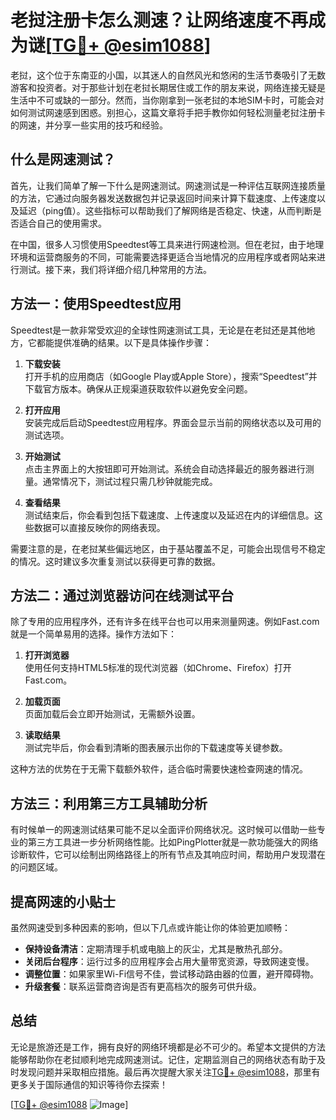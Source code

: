 # 老挝注册卡怎么测速？让网络速度不再成为谜[[TG💪+ @esim1088](https://t.me/s/esim1088)]

老挝，这个位于东南亚的小国，以其迷人的自然风光和悠闲的生活节奏吸引了无数游客和投资者。对于那些计划在老挝长期居住或工作的朋友来说，网络连接无疑是生活中不可或缺的一部分。然而，当你刚拿到一张老挝的本地SIM卡时，可能会对如何测试网速感到困惑。别担心，这篇文章将手把手教你如何轻松测量老挝注册卡的网速，并分享一些实用的技巧和经验。

## 什么是网速测试？

首先，让我们简单了解一下什么是网速测试。网速测试是一种评估互联网连接质量的方法，它通过向服务器发送数据包并记录返回时间来计算下载速度、上传速度以及延迟（ping值）。这些指标可以帮助我们了解网络是否稳定、快速，从而判断是否适合自己的使用需求。

在中国，很多人习惯使用Speedtest等工具来进行网速检测。但在老挝，由于地理环境和运营商服务的不同，可能需要选择更适合当地情况的应用程序或者网站来进行测试。接下来，我们将详细介绍几种常用的方法。

## 方法一：使用Speedtest应用

Speedtest是一款非常受欢迎的全球性网速测试工具，无论是在老挝还是其他地方，它都能提供准确的结果。以下是具体操作步骤：

1. **下载安装**  
   打开手机的应用商店（如Google Play或Apple Store），搜索“Speedtest”并下载官方版本。确保从正规渠道获取软件以避免安全问题。

2. **打开应用**  
   安装完成后启动Speedtest应用程序。界面会显示当前的网络状态以及可用的测试选项。

3. **开始测试**  
   点击主界面上的大按钮即可开始测试。系统会自动选择最近的服务器进行测量。通常情况下，测试过程只需几秒钟就能完成。

4. **查看结果**  
   测试结束后，你会看到包括下载速度、上传速度以及延迟在内的详细信息。这些数据可以直接反映你的网络表现。

需要注意的是，在老挝某些偏远地区，由于基站覆盖不足，可能会出现信号不稳定的情况。这时建议多次重复测试以获得更可靠的数据。

## 方法二：通过浏览器访问在线测试平台

除了专用的应用程序外，还有许多在线平台也可以用来测量网速。例如Fast.com就是一个简单易用的选择。操作方法如下：

1. **打开浏览器**  
   使用任何支持HTML5标准的现代浏览器（如Chrome、Firefox）打开Fast.com。

2. **加载页面**  
   页面加载后会立即开始测试，无需额外设置。

3. **读取结果**  
   测试完毕后，你会看到清晰的图表展示出你的下载速度等关键参数。

这种方法的优势在于无需下载额外软件，适合临时需要快速检查网速的情况。

## 方法三：利用第三方工具辅助分析

有时候单一的网速测试结果可能不足以全面评价网络状况。这时候可以借助一些专业的第三方工具进一步分析网络性能。比如PingPlotter就是一款功能强大的网络诊断软件，它可以绘制出网络路径上的所有节点及其响应时间，帮助用户发现潜在的问题区域。

## 提高网速的小贴士

虽然网速受到多种因素的影响，但以下几点或许能让你的体验更加顺畅：

- **保持设备清洁**：定期清理手机或电脑上的灰尘，尤其是散热孔部分。
- **关闭后台程序**：运行过多的应用程序会占用大量带宽资源，导致网速变慢。
- **调整位置**：如果家里Wi-Fi信号不佳，尝试移动路由器的位置，避开障碍物。
- **升级套餐**：联系运营商咨询是否有更高档次的服务可供升级。

## 总结

无论是旅游还是工作，拥有良好的网络环境都是必不可少的。希望本文提供的方法能够帮助你在老挝顺利地完成网速测试。记住，定期监测自己的网络状态有助于及时发现问题并采取相应措施。最后再次提醒大家关注[TG💪+ @esim1088](https://t.me/s/esim1088)，那里有更多关于国际通信的知识等待你去探索！

[[TG💪+ @esim1088](https://t.me/s/esim1088) ![Image](https://i.postimg.cc/4NQfJmqS/Snipaste-2025-05-13-00-14-12.png)]